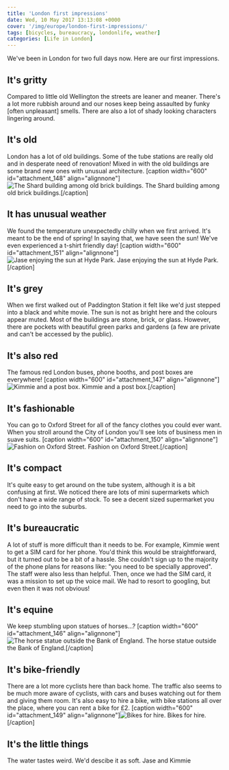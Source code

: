 ```yaml
---
title: 'London first impressions'
date: Wed, 10 May 2017 13:13:08 +0000
cover: '/img/europe/london-first-impressions/'
tags: [bicycles, bureaucracy, londonlife, weather]
categories: [Life in London]
---
```


We've been in London for two full days now. Here are our first impressions.

It's gritty
-----------

Compared to little old Wellington the streets are leaner and meaner. There's a lot more rubbish around and our noses keep being assaulted by funky \[often unpleasant\] smells. There are also a lot of shady looking characters lingering around.

It's old
--------

London has a lot of old buildings. Some of the tube stations are really old and in desperate need of renovation! Mixed in with the old buildings are some brand new ones with unusual architecture. \[caption width="600" id="attachment_148" align="alignnone"\]![The Shard building among old brick buildings.](http://coupleofkiwis.com/wp-content/uploads/2017/05/the-shard-169x300.jpg) The Shard building among old brick buildings.\[/caption\]

It has unusual weather
----------------------

We found the temperature unexpectedly chilly when we first arrived. It's meant to be the end of spring! In saying that, we have seen the sun! We've even experienced a t-shirt friendly day! \[caption width="600" id="attachment_151" align="alignnone"\]![Jase enjoying the sun at Hyde Park.](http://coupleofkiwis.com/wp-content/uploads/2017/05/hyde-park-300x169.jpg) Jase enjoying the sun at Hyde Park.\[/caption\]

It's grey
---------

When we first walked out of Paddington Station it felt like we'd just stepped into a black and white movie. The sun is not as bright here and the colours appear muted. Most of the buildings are stone, brick, or glass. However, there are pockets with beautiful green parks and gardens (a few are private and can't be accessed by the public).

It's also red
-------------

The famous red London buses, phone booths, and post boxes are everywhere! \[caption width="600" id="attachment_147" align="alignnone"\]![Kimmie and a post box.](http://coupleofkiwis.com/wp-content/uploads/2017/05/red-postbox-300x169.jpg) Kimmie and a post box.\[/caption\]

It's fashionable
----------------

You can go to Oxford Street for all of the fancy clothes you could ever want. When you stroll around the City of London you'll see lots of business men in suave suits. \[caption width="600" id="attachment_150" align="alignnone"\]![Fashion on Oxford Street.](http://coupleofkiwis.com/wp-content/uploads/2017/05/fashion-300x300.jpg) Fashion on Oxford Street.\[/caption\]

It's compact
------------

It's quite easy to get around on the tube system, although it is a bit confusing at first. We noticed there are lots of mini supermarkets which don't have a wide range of stock. To see a decent sized supermarket you need to go into the suburbs.

It's bureaucratic
-----------------

A lot of stuff is more difficult than it needs to be. For example, Kimmie went to get a SIM card for her phone. You'd think this would be straightforward, but it turned out to be a bit of a hassle. She couldn't sign up to the majority of the phone plans for reasons like: "you need to be specially approved". The staff were also less than helpful. Then, once we had the SIM card, it was a mission to set up the voice mail. We had to resort to googling, but even then it was not obvious!

It's equine
-----------

We keep stumbling upon statues of horses...? \[caption width="600" id="attachment_146" align="alignnone"\]![The horse statue outside the Bank of England.](http://coupleofkiwis.com/wp-content/uploads/2017/05/bank-and-horse-300x167.jpg) The horse statue outside the Bank of England.\[/caption\]

It's bike-friendly
------------------

There are a lot more cyclists here than back home. The traffic also seems to be much more aware of cyclists, with cars and buses watching out for them and giving them room. It's also easy to hire a bike, with bike stations all over the place, where you can rent a bike for £2. \[caption width="600" id="attachment_149" align="alignnone"\]![Bikes for hire.](http://coupleofkiwis.com/wp-content/uploads/2017/05/bikes-for-hire-300x170.jpg) Bikes for hire.\[/caption\]

It's the little things
----------------------

The water tastes weird. We'd descibe it as soft. Jase and Kimmie